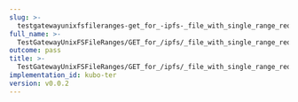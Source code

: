 ```yaml
---
slug: >-
  testgatewayunixfsfileranges-get_for_-ipfs-_file_with_single_range_request_includes_correct_bytes-header_content-type
full_name: >-
  TestGatewayUnixFSFileRanges/GET_for_/ipfs/_file_with_single_range_request_includes_correct_bytes/Header_Content-Type
outcome: pass
title: >-
  TestGatewayUnixFSFileRanges/GET_for_/ipfs/_file_with_single_range_request_includes_correct_bytes/Header_Content-Type
implementation_id: kubo-ter
version: v0.0.2
---
```


